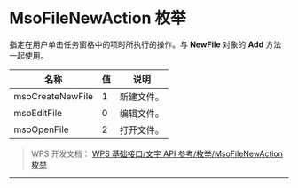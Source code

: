 # MsoFileNewAction 枚举

指定在用户单击任务窗格中的项时所执行的操作。与 **NewFile** 对象的 **Add** 方法一起使用。

| 名称             | 值  | 说明       |
|------------------|-----|------------|
| msoCreateNewFile | 1   | 新建文件。 |
| msoEditFile      | 0   | 编辑文件。 |
| msoOpenFile      | 2   | 打开文件。 |

> WPS 开发文档： [WPS 基础接口/文字 API 参考/枚举/MsoFileNewAction 枚举](https://qn.cache.wpscdn.cn/encs/doc/office_v19/topics/WPS%20%E5%9F%BA%E7%A1%80%E6%8E%A5%E5%8F%A3/%E6%96%87%E5%AD%97%20API%20%E5%8F%82%E8%80%83/%E6%9E%9A%E4%B8%BE/MsoFileNewAction%20%E6%9E%9A%E4%B8%BE.html)

------------------------------------------------------------------------

